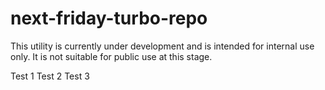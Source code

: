 # next-friday-turbo-repo

This utility is currently under development and is intended for internal use only. It is not suitable for public use at this stage.

Test 1
Test 2
Test 3
